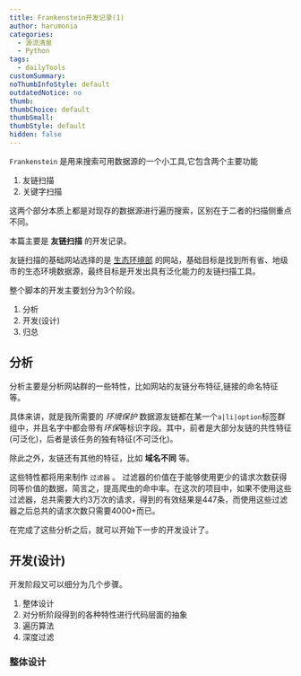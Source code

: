 ```yaml
---
title: Frankenstein开发记录(1)
author: harumonia
categories:
  - 源流清泉
  - Python
tags:
  - dailyTools
customSummary:
noThumbInfoStyle: default
outdatedNotice: no
thumb:
thumbChoice: default
thumbSmall:
thumbStyle: default
hidden: false
---
```


`Frankenstein` 是用来搜索可用数据源的一个小工具,它包含两个主要功能

1. 友链扫描
2. 关键字扫描

这两个部分本质上都是对现存的数据源进行遍历搜索，区别在于二者的扫描侧重点不同。

本篇主要是 **友链扫描** 的开发记录。

<!-- more -->

友链扫描的基础网站选择的是 [生态环境部](http://www.mee.gov.cn/) 的网站，基础目标是找到所有省、地级市的生态环境数据源，最终目标是开发出具有泛化能力的友链扫描工具。

整个脚本的开发主要划分为3个阶段。

1. 分析
2. 开发(设计)
3. 归总

## 分析

分析主要是分析网站群的一些特性，比如网站的友链分布特征,链接的命名特征等。

具体来讲，就是我所需要的 *环境保护* 数据源友链都在某一个`a|li|option`标签群组中，并且名字中都会带有*环保*等标识字段。其中，前者是大部分友链的共性特征(可泛化)，后者是该任务的独有特征(不可泛化)。

除此之外，友链还有其他的特征，比如 **域名不同** 等。

这些特性都将用来制作 `过滤器` 。 过滤器的价值在于能够使用更少的请求次数获得同等价值的数据，简言之，提高爬虫的命中率。在这次的项目中，如果不使用这些过滤器，总共需要大约3万次的请求，得到的有效结果是447条，而使用这些过滤器之后总共的请求次数只需要4000+而已。

在完成了这些分析之后，就可以开始下一步的开发设计了。

## 开发(设计)

开发阶段又可以细分为几个步骤。

1. 整体设计
2. 对分析阶段得到的各种特性进行代码层面的抽象
3. 遍历算法
4. 深度过滤

### 整体设计